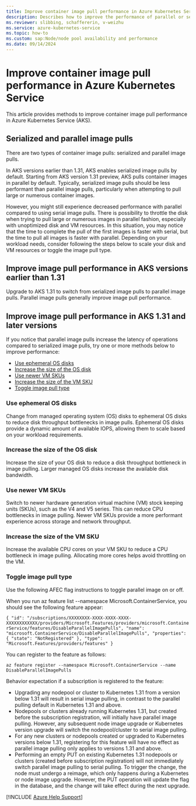 ```yaml
---
title: Improve container image pull performance in Azure Kubernetes Service
description: Describes how to improve the performance of parallel or serialized image pulls in Azure Kubernetes Service.
ms.reviewer: slibbing, schaffererin, v-weizhu
ms.service: azure-kubernetes-service
ms.topic: how-to
ms.custom: sap:Node/node pool availability and performance
ms.date: 09/14/2024
---
```


# Improve container image pull performance in Azure Kubernetes Service

This article provides methods to improve container image pull performance in Azure Kubernetes Service (AKS).

## Serialized and parallel image pulls

There are two types of container image pulls: serialized and parallel image pulls.

In AKS versions earlier than 1.31, AKS enables serialized image pulls by default. Starting from AKS version 1.31 preview, AKS pulls container images in parallel by default. Typically, serialized image pulls should be less performant than parallel image pulls, particularly when attempting to pull large or numerous container images.

However, you might still experience decreased performance with parallel compared to using serial image pulls. There is possibility to throttle the disk when trying to pull large or numerous images in parallel fashion, especially with unoptimized disk and VM resources. In this situation, you may notice that the time to complete the pull of the first images is faster with serial, but the time to pull all images is faster with parallel. Depending on your workload needs, consider following the steps below to scale your disk and VM resources or toggle the image pull type.

## Improve image pull performance in AKS versions earlier than 1.31

Upgrade to AKS 1.31 to switch from serialized image pulls to parallel image pulls. Parallel image pulls generally improve image pull performance.

## Improve image pull performance in AKS 1.31 and later versions

If you notice that parallel image pulls increase the latency of operations compared to serialized image pulls, try one or more methods below to improve performance:

- [Use ephemeral OS disks](#use-ephemeral-os-disks)
- [Increase the size of the OS disk](#increase-the-size-of-the-vm-sku)
- [Use newer VM SKUs](#use-newer-vm-skus)
- [Increase the size of the VM SKU](#increase-the-size-of-the-vm-sku)
- [Toggle image pull type](#toggle-image-pull-type)

### Use ephemeral OS disks

Change from managed operating system (OS) disks to ephemeral OS disks to reduce disk throughput bottlenecks in image pulls. Ephemeral OS disks provide a dynamic amount of available IOPS, allowing them to scale based on your workload requirements.

### Increase the size of the OS disk

Increase the size of your OS disk to reduce a disk throughput bottleneck in image pulling. Larger managed OS disks increase the available disk bandwidth.

### Use newer VM SKUs

Switch to newer hardware generation virtual machine (VM) stock keeping units (SKUs), such as the V4 and V5 series. This can reduce CPU bottlenecks in image pulling. Newer VM SKUs provide a more performant experience across storage and network throughput.

### Increase the size of the VM SKU

Increase the available CPU cores on your VM SKU to reduce a CPU bottleneck in image pulling. Allocating more cores helps avoid throttling on the VM.

### Toggle image pull type

Use the following AFEC flag instructions to toggle parallel image on or off. 

When you run az feature list --namespace Microsoft.ContainerService, you should see the following feature appear:

`
{
    "id": "/subscriptions/XXXXXXXX-XXXX-XXXX-XXXX-XXXXXXXXXXXX/providers/Microsoft.Features/providers/microsoft.ContainerService/features/DisableParallelImagePulls",
    "name": "microsoft.ContainerService/DisableParallelImagePulls",
    "properties": {
      "state": "NotRegistered"
    },
    "type": "Microsoft.Features/providers/features"
}
`

You can register to the feature as follows:

`az feature register --namespace Microsoft.ContainerService --name DisableParallelImagePulls`

Behavior expectation if a subscription is registered to the feature:

- Upgrading any nodepool or cluster to Kubernetes 1.31 from a version below 1.31 will result in serial image pulling, in contrast to the parallel pulling default in Kubernetes 1.31 and above.
- Nodepools or clusters already running Kubernetes 1.31, but created before the subscription registration, will initially have parallel image pulling. However, any subsequent node image upgrade or Kubernetes version upgrade will switch the nodepool/cluster to serial image pulling.
- For any new clusters or nodepools created or upgraded to Kubernetes versions below 1.31, registering for this feature will have no effect as parallel image pulling only applies to versions 1.31 and above.
- Performing an empty PUT on existing Kubernetes 1.31 nodepools or clusters (created before subscription registration) will not immediately switch parallel image pulling to serial pulling. To trigger the change, the node must undergo a reimage, which only happens during a Kubernetes or node image upgrade. However, the PUT operation will update the flag in the database, and the change will take effect during the next upgrade.

[!INCLUDE [Azure Help Support](../../../includes/azure-help-support.md)]
